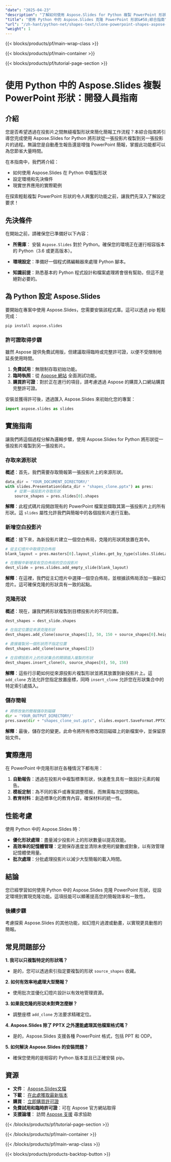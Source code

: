 ```yaml
---
"date": "2025-04-23"
"description": "了解如何使用 Aspose.Slides for Python 複製 PowerPoint 形狀。本指南涵蓋安裝、設定和實際範例，以增強您的簡報工作流程。"
"title": "使用 Python 中的 Aspose.Slides 克隆 PowerPoint 形狀&#58;綜合指南"
"url": "/zh-hant/python-net/shapes-text/clone-powerpoint-shapes-aspose-slides-python/"
"weight": 1
---
```


{{< blocks/products/pf/main-wrap-class >}}

{{< blocks/products/pf/main-container >}}

{{< blocks/products/pf/tutorial-page-section >}}
# 使用 Python 中的 Aspose.Slides 複製 PowerPoint 形狀：開發人員指南

## 介紹

您是否希望透過在投影片之間無縫複製形狀來簡化簡報工作流程？本綜合指南將引導您完成使用 Aspose.Slides for Python 將形狀從一張投影片複製到另一張投影片的過程。無論您是自動產生報告還是增強 PowerPoint 簡報，掌握此功能都可以為您節省大量時間。

在本指南中，我們將介紹：
- 如何使用 Aspose.Slides 在 Python 中複製形狀
- 設定環境和先決條件
- 現實世界應用的實際範例

在探索輕鬆複製 PowerPoint 形狀的令人興奮的功能之前，讓我們先深入了解設定要求！

## 先決條件

在開始之前，請確保您已準備好以下內容：
- **所需庫**： 安裝 `Aspose.Slides` 對於 Python。確保您的環境正在運行相容版本的 Python（3.6 或更高版本）。
  
- **環境設定**：準備好一個程式碼編輯器來處理 Python 腳本。

- **知識前提**：熟悉基本的 Python 程式設計和檔案處理將會很有幫助，但這不是絕對必要的。

## 為 Python 設定 Aspose.Slides

要開始在專案中使用 Aspose.Slides，您需要安裝該程式庫。這可以透過 pip 輕鬆完成：

```bash
pip install aspose.slides
```

### 許可證取得步驟

雖然 Aspose 提供免費試用版，但建議取得臨時或完整許可證，以便不受限制地延長使用時間。

1. **免費試用**：無限制存取初始功能。
2. **臨時執照**：從 [Aspose 網站](https://purchase.aspose.com/temporary-license/) 全面測試功能。
3. **購買許可證**：對於正在進行的項目，請考慮透過 Aspose 的購買入口網站購買完整許可證。

安裝並獲得許可後，透過匯入 Aspose.Slides 來初始化您的專案：

```python
import aspose.slides as slides
```

## 實施指南

讓我們將這個過程分解為邏輯步驟，使用 Aspose.Slides for Python 將形狀從一張投影片複製到另一張投影片。

### 存取來源形狀

**概述**：首先，我們需要存取簡報第一張投影片上的來源形狀。

```python
data_dir = 'YOUR_DOCUMENT_DIRECTORY/'
with slides.Presentation(data_dir + "shapes_clone.pptx") as pres:
    # 從第一張投影片存取形狀
    source_shapes = pres.slides[0].shapes
```

**解釋**：此程式碼片段開啟現有的 PowerPoint 檔案並擷取其第一張投影片上的所有形狀。這 `slides` 屬性允許我們與簡報中的各個投影片進行互動。

### 新增空白投影片

**概述**：接下來，為新投影片建立一個空白佈局，克隆的形狀將放置在其中。

```python
# 從主幻燈片中取得空白佈局
blank_layout = pres.masters[0].layout_slides.get_by_type(slides.SlideLayoutType.BLANK)

# 在簡報中新增具有空白佈局的空白投影片
dest_slide = pres.slides.add_empty_slide(blank_layout)
```

**解釋**：在這裡，我們從主幻燈片中選擇一個空白佈局，並根據該佈局添加一張新幻燈片。這可確保克隆的形狀具有一致的起點。

### 克隆形狀

**概述**：現在，讓我們將形狀複製到目標投影片的不同位置。

```python
dest_shapes = dest_slide.shapes

# 在指定位置從來源克隆形狀
dest_shapes.add_clone(source_shapes[1], 50, 150 + source_shapes[0].height)

# 直接複製另一個形狀而不指定位置
dest_shapes.add_clone(source_shapes[2])

# 在目標投影片上的形狀集合的開頭插入複製的形狀
dest_shapes.insert_clone(0, source_shapes[0], 50, 150)
```

**解釋**：這些行示範如何從來源投影片複製形狀並將其放置到新投影片上。這 `add_clone` 方法允許您指定放置座標，同時 `insert_clone` 允許您在形狀集合中的特定索引處插入。

### 儲存簡報

```python
# 將修改後的簡報儲存到磁碟
dir = 'YOUR_OUTPUT_DIRECTORY/'
pres.save(dir + "shapes_clone_out.pptx", slides.export.SaveFormat.PPTX)
```

**解釋**：最後，儲存您的變更。此命令將所有修改寫回磁碟上的新檔案中，並保留原始文件。

## 實際應用

在 PowerPoint 中克隆形狀在各種情況下都有用：

1. **自動報告**：透過在投影片中複製標準形狀，快速產生具有一致設計元素的報告。
2. **模板定制**：為不同的客戶或專案調整模板，而無需每次從頭開始。
3. **教育材料**：創造標準化的教育內容，確保材料的統一性。

## 性能考慮

使用 Python 中的 Aspose.Slides 時：

- **優化形狀處理**：盡量減少投影片上的形狀數量以提高效能。
- **高效率的記憶體管理**：定期保存進度並清除未使用的變數或對象，以有效管理記憶體使用量。
- **批次處理**：分批處理投影片以減少大型簡報的載入時間。

## 結論

您已經學習如何使用 Python 中的 Aspose.Slides 克隆 PowerPoint 形狀，從設定環境到實現克隆功能。這項技能可以顯著提高您的簡報效率和一致性。

### 後續步驟

考慮探索 Aspose.Slides 的其他功能，如幻燈片過渡或動畫，以實現更具動態的簡報。

## 常見問題部分

**1. 我可以只複製特定的形狀嗎？**
   - 是的，您可以透過索引指定要複製的形狀 `source_shapes` 收藏。

**2. 如何有效率地處理大型簡報？**
   - 使用批次並優化幻燈片設計以有效地管理資源。

**3. 如果我克隆的形狀未對齊怎麼辦？**
   - 調整座標 `add_clone` 方法要求精確定位。

**4. Aspose.Slides 除了 PPTX 之外還能處理其他檔案格式嗎？**
   - 是的，Aspose.Slides 支援各種 PowerPoint 格式，包括 PPT 和 ODP。

**5. 如何解決 Aspose.Slides 的安裝問題？**
   - 確保您使用的是相容的 Python 版本並且已正確安裝 pip。

## 資源

- **文件**： [Aspose.Slides文檔](https://reference.aspose.com/slides/python-net/)
- **下載**： [在此處獲取最新版本](https://releases.aspose.com/slides/python-net/)
- **購買**： [立即購買許可證](https://purchase.aspose.com/buy)
- **免費試用和臨時許可證**：可在 Aspose 官方網站取得
- **支援論壇**： 訪問 [Aspose 支援](https://forum.aspose.com/c/slides/11) 尋求協助

{{< /blocks/products/pf/tutorial-page-section >}}

{{< /blocks/products/pf/main-container >}}

{{< /blocks/products/pf/main-wrap-class >}}

{{< blocks/products/products-backtop-button >}}